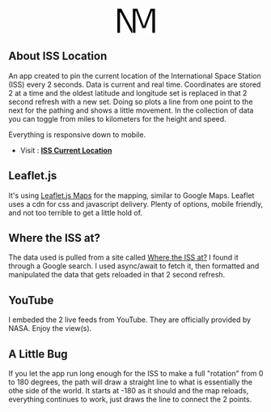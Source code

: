 <p align="center">
    <img src="img/logo.png" alt="My Logo" width="77" height="50" />
</p>

## About ISS Location

An app created to pin the current location of the International Space Station (ISS) every 2 seconds. Data is current and real time. Coordinates are stored 2 at a time and the oldest latitude and longitude set is replaced in that 2 second refresh with a new set. Doing so plots a line from one point to the next for the pathing and shows a little movement. In the collection of data you can toggle from miles to kilometers for the height and speed.

Everything is responsive down to mobile.

- Visit : **[ISS Current Location](https://naynayren.github.io/iss-location/)**

## Leaflet.js

It's using <a href="https://leafletjs.com/reference.html">Leaflet.js Maps</a> for the mapping, similar to Google Maps. Leaflet uses a cdn for css and javascript delivery. Plenty of options, mobile friendly, and not too terrible to get a little hold of.

## Where the ISS at?

The data used is pulled from a site called <a href="https://wheretheiss.at/w/developer">Where the ISS at?</a> I found it through a Google search. I used async/await to fetch it, then formatted and manipulated the data that gets reloaded in that 2 second refresh.

## YouTube

I embeded the 2 live feeds from YouTube. They are officially provided by NASA. Enjoy the view(s).

## A Little Bug

If you let the app run long enough for the ISS to make a full "rotation" from 0 to 180 degrees, the path will draw a straight line to what is essentially the othe side of the world. It starts at -180 as it should and the map reloads, everything continues to work, just draws the line to connect the 2 points.
